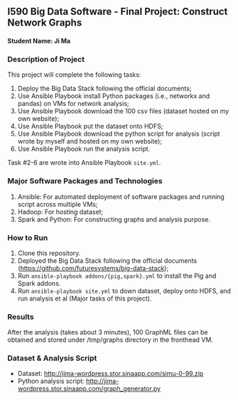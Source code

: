 ## I590 Big Data Software - Final Project: Construct Network Graphs

#### Student Name: Ji Ma

### Description of Project

This project will complete the following tasks:

1. Deploy the Big Data Stack following the official documents;
2. Use Ansible Playbook install Python packages (i.e., networkx and pandas) on VMs for network analysis;
3. Use Ansible Playbook download the 100 csv files (dataset hosted on my own website);
4. Use Ansible Playbook put the dataset onto HDFS;
5. Use Ansible Playbook download the python script for analysis (script wrote by myself and hosted on my own website);
6. Use Ansible Playbook run the analysis script.

Task #2-6 are wrote into Ansible Playbook `site.yml`.

### Major Software Packages and Technologies
1. Ansible: For automated deployment of software packages and running script across multiple VMs;
2. Hadoop: For hosting dataset;
3. Spark and Python: For constructing graphs and analysis purpose.

### How to Run
1. Clone this repository.
2. Deployed the Big Data Stack following the official documents (https://github.com/futuresystems/big-data-stack);
3. Run `ansible-playbook addons/{pig,spark}.yml` to install the Pig and Spark addons.
4. Run `ansible-playbook site.yml` to down dataset, deploy onto HDFS, and run analysis et al (Major tasks of this project).

### Results
After the analysis (takes about 3 minutes), 100 GraphML files can be obtained and stored under /tmp/graphs directory in the fronthead VM.

### Dataset & Analysis Script
- Dataset: http://jima-wordpress.stor.sinaapp.com/simu-0-99.zip
- Python analysis script: http://jima-wordpress.stor.sinaapp.com/graph_generator.py
